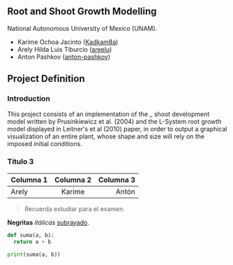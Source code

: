 <link rel="stylesheet" href="https://cdn.jsdelivr.net/npm/katex@0.15.3/dist/katex.min.css" integrity="sha384-KiWOvVjnN8qwAZbuQyWDIbfCLFhLXNETzBQjA/92pIowpC0d2O3nppDGQVgwd2nB" crossorigin="anonymous">

## Root and Shoot Growth Modelling

National Autonomous University of Mexico (UNAM).

- Karime Ochoa Jacinto ([Kadkam8a](https://github.com/Kadkam8a))
- Arely Hilda Luis Tiburcio ([areelu](https://github.com/areelu))
- Anton Pashkov ([anton-pashkov](https://github.com/anton-pashkov))

## Project Definition

### Introduction

This project consists of an implementation of the _ shoot development model written by Prusinkiewicz et al. (2004) and the L-System root growth model displayed in Leitner's et al (2010) paper, in order to output a graphical visualization of an entire plant, whose shape and size will rely on the imposed initial conditions.

### Título 3

|Columna 1|Columna 2|Columna 3|
|:--|:-:|--:|
|Arely|Karime|Antón|

> Recuerda estudiar para el examen.

**Negritas** *itálicas* <u>subrayado</u>.

```python
def suma(a, b):
  return a + b

print(suma(a, b))
```
